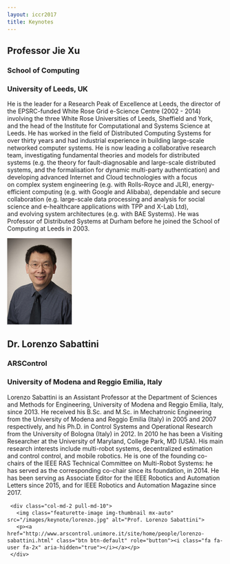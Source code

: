 ```yaml
---
layout: iccr2017
title: Keynotes
---
```


<div class="container marketing">

<div class="row featurette">
  <div class="col-md-10 push-md-2">
    <h2 class="featurette-heading">Professor Jie Xu </h2>
    <h3>School of Computing</h3>
    <h3>University of Leeds, UK</h3>
    <p class="lead">
  He is the leader for a Research Peak of Excellence at Leeds, the director of the EPSRC-funded White Rose Grid e-Science Centre (2002 - 2014) involving the three White Rose Universities of Leeds, Sheffield and York, and the head of the Institute for Computational and Systems Science at Leeds.
  He has worked in the field of Distributed Computing Systems for over thirty years and had industrial experience in building large-scale networked computer systems. He is now leading a collaborative research team, investigating fundamental theories and models for distributed systems (e.g. the theory for fault-diagnosable and large-scale distributed systems, and the formalisation for dynamic multi-party authentication) and developing advanced Internet and Cloud technologies with a focus on complex system engineering (e.g. with Rolls-Royce and JLR), energy-efficient computing (e.g. with Google and Alibaba), dependable and secure collaboration (e.g. large-scale data processing and analysis for social science and e-healthcare applications with TPP and X-Lab Ltd), and evolving system architectures (e.g. with BAE Systems).
  He was Professor of Distributed Systems at Durham before he joined the School of Computing at Leeds in 2003.</p>
  </div>
  <div class="col-md-2 pull-md-10">
    <img class="featurette-image img-thumbnail mx-auto" src="/images/keynote/jieXuPhoto.jpg" alt="Prof. Jie Xu">
    <p><a href="http://www.comp.leeds.ac.uk/jxu/index.html" class="btn btn-default" role="button"><i class="fa fa-user fa-2x" aria-hidden="true"></i></a></p>
  </div>
</div>


<div class="row featurette">
  <div class="col-md-10 push-md-2">
    <h2 class="featurette-heading">Dr. Lorenzo Sabattini</h2>
    <h3>ARSControl</h3>
    <h3>University of Modena and Reggio Emilia, Italy</h3>
    <p class="lead">
Lorenzo Sabattini is an Assistant Professor at the Department of Sciences and Methods for Engineering, University of Modena and Reggio Emilia, Italy, since 2013. He received his B.Sc. and M.Sc. in Mechatronic Engineering from the University of Modena and Reggio Emilia (Italy) in 2005 and 2007 respectively, and his Ph.D. in Control Systems and Operational Research from the University of Bologna (Italy) in 2012. In 2010 he has been a Visiting Researcher at the University of Maryland, College Park, MD (USA).
     His main research interests include multi-robot systems, decentralized estimation and control control, and mobile robotics.
     He is one of the founding co-chairs of the IEEE RAS Technical Committee on Multi-Robot Systems: he has served as the corresponding co-chair since its foundation, in 2014. He has been serving as Associate Editor for the IEEE Robotics and Automation Letters since 2015, and for IEEE Robotics and Automation Magazine since 2017.</p>
     </div>

     <div class="col-md-2 pull-md-10">
       <img class="featurette-image img-thumbnail mx-auto" src="/images/keynote/lorenzo.jpg" alt="Prof. Lorenzo Sabattini">
       <p><a href="http://www.arscontrol.unimore.it/site/home/people/lorenzo-sabattini.html" class="btn btn-default" role="button"><i class="fa fa-user fa-2x" aria-hidden="true"></i></a></p>
     </div>     
</div>
